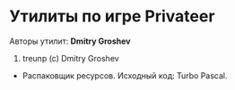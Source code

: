 ﻿# Утилиты по игре Privateer

Авторы утилит: **Dmitry Groshev**

1. treunp (c) Dmitry Groshev
 * Распаковщик ресурсов. Исходный код: Turbo Pascal.